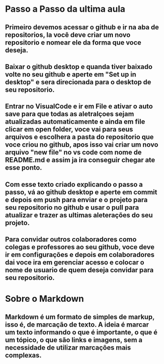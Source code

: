 # Passo a Passo da ultima aula

## Primeiro devemos acessar o github e ir na aba de repositorios, la você deve criar um novo repositorio e nomear ele da forma que voce deseja.

## Baixar o github desktop e quanda tiver baixado volte no seu github e aperte em "Set up in desktop" e sera direcionada para o desktop de seu repositorio.

## Entrar no VisualCode e ir em File e ativar o auto save para que todas as aletralçoes sejam atualizadas automaticamente e ainda em file  clicar em open folder, voce vai para seus arquivos e escolhera a pasta do repositorio que voce criou no github, apos isso vai criar um novo arquivo "new file" no vs code com nome de README.md e assim ja ira conseguir chegar ate esse ponto.

## Com esse texto criado explicando o passo a passo, vá ao github desktop e aperte em commit e depois em push para enviar e o projeto para seu repositorio no github e usar o pull para atualizar e trazer as ultimas aleterações do seu projeto.

## Para convidar outros colaboradores como colegas e professores ao seu github, voce deve ir em configurações e depois em colaboradores dai voce ira em gerenciar acesso e colocar o nome de usuario de quem deseja convidar para seu repositorio.

# Sobre o Markdown 

## Markdown é um formato de simples de markup, isso é, de marcação de texto. A ideia é marcar um texto informando o que é importante, o que é um tópico, o que são links e imagens, sem a necessidade de utilizar marcações mais complexas.
